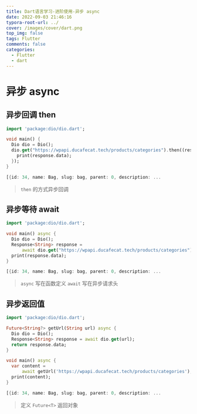```yaml
---
title: Dart语言学习-进阶使用-异步 async
date: 2022-09-03 21:46:16
typora-root-url: ../
cover: /images/cover/dart.png
top_img: false
tags: Flutter
comments: false
categories:
  - Flutter
  - dart
---
```


# 异步 async

## 异步回调 then

```dart
import 'package:dio/dio.dart';

void main() {
  Dio dio = Dio();
  dio.get("https://wpapi.ducafecat.tech/products/categories").then((response) {
    print(response.data);
  });
}

[{id: 34, name: Bag, slug: bag, parent: 0, description: ...
```

> `then` 的方式异步回调

## 异步等待 await

```dart
import 'package:dio/dio.dart';

void main() async {
  Dio dio = Dio();
  Response<String> response =
      await dio.get("https://wpapi.ducafecat.tech/products/categories");
  print(response.data);
}

[{id: 34, name: Bag, slug: bag, parent: 0, description: ...
```

> `async` 写在函数定义 `await` 写在异步请求头

## 异步返回值

```dart
import 'package:dio/dio.dart';

Future<String?> getUrl(String url) async {
  Dio dio = Dio();
  Response<String> response = await dio.get(url);
  return response.data;
}

void main() async {
  var content =
      await getUrl('https://wpapi.ducafecat.tech/products/categories');
  print(content);
}

[{id: 34, name: Bag, slug: bag, parent: 0, description: ...
```

> 定义 `Future<T>` 返回对象

